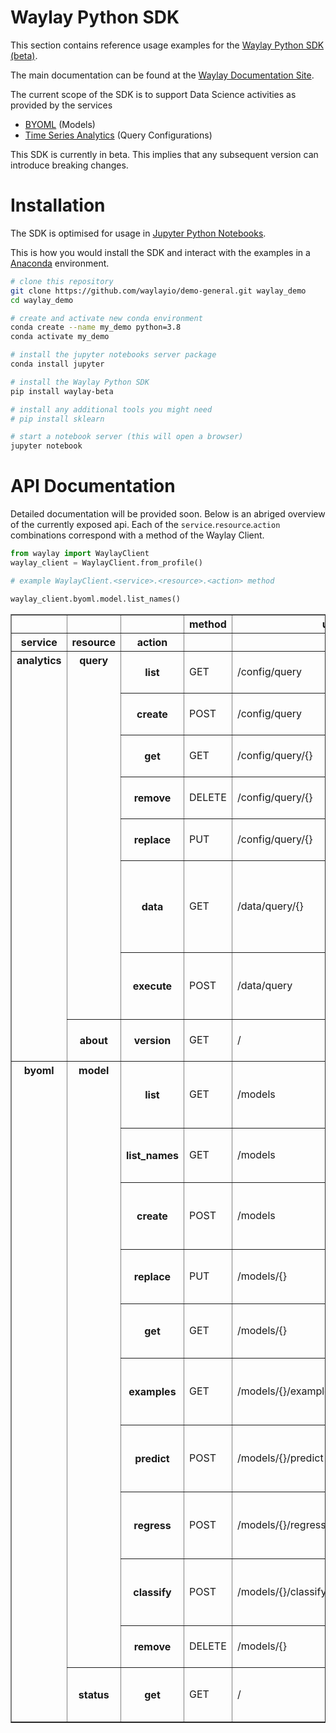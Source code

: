 # Waylay Python SDK

This section contains reference usage examples for the [Waylay Python SDK (beta)](https://pypi.org/project/waylay-beta/).

The main documentation can be found at the [Waylay Documentation Site](https://docs.waylay.io/api/sdk/python).

The current scope of the SDK is to support Data Science activities
as provided by the services
* [BYOML](/features/byoml/)  (Models)
* [Time Series Analytics](/features/tsanalytics/) (Query Configurations)

This SDK is currently in beta. This implies that any subsequent version can introduce breaking changes.

# Installation

The SDK is optimised for usage in [Jupyter Python Notebooks](https://jupyter.org/). 

This is how you would install the SDK and interact with the examples in a [Anaconda](https://www.anaconda.com/) environment.

```bash
# clone this repository
git clone https://github.com/waylayio/demo-general.git waylay_demo
cd waylay_demo

# create and activate new conda environment
conda create --name my_demo python=3.8
conda activate my_demo

# install the jupyter notebooks server package
conda install jupyter

# install the Waylay Python SDK
pip install waylay-beta

# install any additional tools you might need
# pip install sklearn

# start a notebook server (this will open a browser)
jupyter notebook
```



# API Documentation

Detailed documentation will be provided soon. Below is an abriged overview of the currently exposed api.
Each of the `service`.`resource`.`action` combinations correspond with a method of the Waylay Client.
```python
from waylay import WaylayClient
waylay_client = WaylayClient.from_profile()

# example WaylayClient.<service>.<resource>.<action> method

waylay_client.byoml.model.list_names()
```

<table border="1" class="dataframe">
  <thead>
    <tr style="text-align: right;">
      <th></th>
      <th></th>
      <th></th>
      <th>method</th>
      <th>url</th>
      <th>description</th>
    </tr>
    <tr>
      <th>service</th>
      <th>resource</th>
      <th>action</th>
      <th></th>
      <th></th>
      <th></th>
    </tr>
  </thead>
  <tbody>
    <tr>
      <th rowspan="8" valign="top">analytics</th>
      <th rowspan="7" valign="top">query</th>
      <th>list</th>
      <td>GET</td>
      <td>/config/query</td>
      <td>List or search <em>Query Configurations</em></td>
    </tr>
    <tr>
      <th>create</th>
      <td>POST</td>
      <td>/config/query</td>
      <td>Create a new <em>Query Configuration</em></td>
    </tr>
    <tr>
      <th>get</th>
      <td>GET</td>
      <td>/config/query/{}</td>
      <td>Fetch the named <em>Query Configuration</em></td>
    </tr>
    <tr>
      <th>remove</th>
      <td>DELETE</td>
      <td>/config/query/{}</td>
      <td>Remove the named <em>Query Configuration</em></td>
    </tr>
    <tr>
      <th>replace</th>
      <td>PUT</td>
      <td>/config/query/{}</td>
      <td>Replace the named <em>Query Configuration</em></td>
    </tr>
    <tr>
      <th>data</th>
      <td>GET</td>
      <td>/data/query/{}</td>
      <td>Execute the time series query specified by the named <em>Query Configuration</em></td>
    </tr>
    <tr>
      <th>execute</th>
      <td>POST</td>
      <td>/data/query</td>
      <td>Execute the time series query specified in the request</td>
    </tr>
    <tr>
      <th>about</th>
      <th>version</th>
      <td>GET</td>
      <td>/</td>
      <td>Version info of the <em>Analytics Service</em></td>
    </tr>
    <tr>
      <th rowspan="11" valign="top">byoml</th>
      <th rowspan="10" valign="top">model</th>
      <th>list</th>
      <td>GET</td>
      <td>/models</td>
      <td>List the metadata of the deployed <em>BYOML Models</em></td>
    </tr>
    <tr>
      <th>list_names</th>
      <td>GET</td>
      <td>/models</td>
      <td>List the names of deployed <em>BYOML Models</em></td>
    </tr>
    <tr>
      <th>create</th>
      <td>POST</td>
      <td>/models</td>
      <td>Build and create a new <em>BYOML Model</em> as specified in the request</td>
    </tr>
    <tr>
      <th>replace</th>
      <td>PUT</td>
      <td>/models/{}</td>
      <td>Build and replace the named <em>BYOML Model</em></td>
    </tr>
    <tr>
      <th>get</th>
      <td>GET</td>
      <td>/models/{}</td>
      <td>Fetch the metadata of the named <em>BYOML Model</em></td>
    </tr>
    <tr>
      <th>examples</th>
      <td>GET</td>
      <td>/models/{}/examples</td>
      <td>Fetch the <em>example request input</em> of the named <em>BYOML Model</em></td>
    </tr>
    <tr>
      <th>predict</th>
      <td>POST</td>
      <td>/models/{}/predict</td>
      <td>Execute the <em>predict</em> capability of the named <em>BYOML Model</em></td>
    </tr>
    <tr>
      <th>regress</th>
      <td>POST</td>
      <td>/models/{}/regress</td>
      <td>Execute the <em>regress</em> capability of the named  <em>BYOML Model</em></td>
    </tr>
    <tr>
      <th>classify</th>
      <td>POST</td>
      <td>/models/{}/classify</td>
      <td>Execute the <em>classification</em> capability of the named <em>BYOML Model</em></td>
    </tr>
    <tr>
      <th>remove</th>
      <td>DELETE</td>
      <td>/models/{}</td>
      <td>Remove the named <em>BYOML Model</em></td>
    </tr>
    <tr>
      <th>status</th>
      <th>get</th>
      <td>GET</td>
      <td>/</td>
      <td>Get the health status of the <em>BYOML Service</em></td>
    </tr>
  </tbody>
</table>
